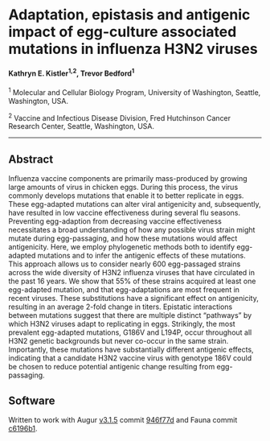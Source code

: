 # Adaptation, epistasis and antigenic impact of egg-culture associated mutations in influenza H3N2 viruses

#### Kathryn E. Kistler<sup>1,2</sup>, Trevor Bedford<sup>1</sup>

<sup>1</sup> Molecular and Cellular Biology Program, University of Washington, Seattle, Washington, USA.

<sup>2</sup> Vaccine and Infectious Disease Division, ​Fred Hutchinson Cancer Research Center, Seattle, Washington, USA.

--------

## Abstract

Influenza vaccine components are primarily mass-produced by growing large amounts of virus in chicken eggs. During this process, the virus commonly develops mutations that enable it to better replicate in eggs. These egg-adapted mutations can alter viral antigenicity and, subsequently, have resulted in low vaccine effectiveness during several flu seasons. Preventing egg-adaption from decreasing vaccine effectiveness necessitates a broad understanding of how any possible virus strain might mutate during egg-passaging, and how these mutations would affect antigenicity. Here, we employ phylogenetic methods both to identify egg-adapted mutations and to infer the antigenic effects of these mutations. This approach allows us to consider nearly 600 egg-passaged strains across the wide diversity of H3N2 influenza viruses that have circulated in the past 16 years. We show that 55% of these strains acquired at least one egg-adapted mutation, and that egg-adaptations are most frequent in recent viruses. These substitutions have a significant effect on antigenicity, resulting in an average 2-fold change in titers. Epistatic interactions between mutations suggest that there are multiple distinct “pathways” by which H3N2 viruses adapt to replicating in eggs. Strikingly, the most prevalent egg-adapted mutations, G186V and L194P, occur throughout all H3N2 genetic backgrounds but never co-occur in the same strain. Importantly, these mutations have substantially different antigenic effects, indicating that a candidate H3N2 vaccine virus with genotype 186V could be chosen to reduce potential antigenic change resulting from egg-passaging.

## Software

Written to work with Augur [v3.1.5](https://github.com/nextstrain/augur/releases/tag/3.1.5) commit [946f77d](https://github.com/nextstrain/augur/commit/946f77d9a1be6421253bcefebaf706a7e931d75b) and Fauna commit [c6196b1](https://github.com/nextstrain/fauna/commit/c6196b17bc5ac69b759739b69a4314976a934acd).
